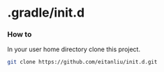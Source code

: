 # .gradle/init.d

### How to

In your user home directory clone this project.  

```sh
git clone https://github.com/eitanliu/init.d.git
```